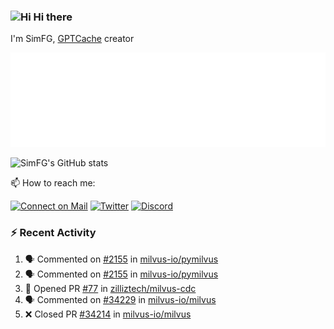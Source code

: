 ### <img src='https://qpluspicture.oss-cn-beijing.aliyuncs.com/6LjjQA/Hi.gif' alt='Hi' width="24"/> Hi there

I'm SimFG, [GPTCache](https://github.com/zilliztech/GPTCache) creator

![Metrics 👋](/metrics.plugin.followup.user.svg)

![SimFG's GitHub stats](https://github-readme-stats.vercel.app/api?username=SimFG&show_icons=true&theme=radical&count_private=true)

📫 How to reach me:

[![Connect on Mail](https://img.shields.io/badge/Ask%20me-anything-1abc9c.svg)](mailto:1142838399@qq.com)
[![Twitter](https://img.shields.io/twitter/follow/FogSim?style=social)](https://twitter.com/FogSim)
[![Discord](https://img.shields.io/discord/1092648432495251507?label=Discord&logo=discord)](https://discord.gg/Q8C6WEjSWV)

### :zap: Recent Activity

<!--START_SECTION:activity-->
1. 🗣 Commented on [#2155](https://github.com/milvus-io/pymilvus/issues/2155) in [milvus-io/pymilvus](https://github.com/milvus-io/pymilvus)
2. 🗣 Commented on [#2155](https://github.com/milvus-io/pymilvus/issues/2155) in [milvus-io/pymilvus](https://github.com/milvus-io/pymilvus)
3. 💪 Opened PR [#77](https://github.com/zilliztech/milvus-cdc/pull/77) in [zilliztech/milvus-cdc](https://github.com/zilliztech/milvus-cdc)
4. 🗣 Commented on [#34229](https://github.com/milvus-io/milvus/issues/34229) in [milvus-io/milvus](https://github.com/milvus-io/milvus)
5. ❌ Closed PR [#34214](https://github.com/milvus-io/milvus/pull/34214) in [milvus-io/milvus](https://github.com/milvus-io/milvus)
<!--END_SECTION:activity-->

